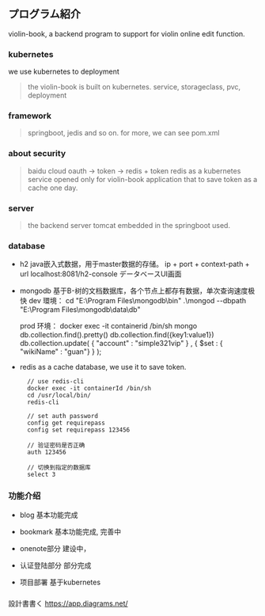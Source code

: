 ## プログラム紹介
violin-book, a backend program to support for violin online edit function.

### kubernetes
we use kubernetes to deployment 
> the violin-book is built on kubernetes.
> service, storageclass, pvc, deployment

### framework
> springboot, jedis and so on. for more, we can see pom.xml
 
### about security

> baidu cloud oauth -> token -> redis + token
> redis as a kubernetes service opened only for violin-book application that to save token as a cache one day. 

### server

> the backend server tomcat embedded in the springboot used.

### database
- h2
  java嵌入式数据，用于master数据的存储。 
  ip + port + context-path + url
  localhost:8081/h2-console データベースUI画面
- mongodb
  基于B-树的文档数据库，各个节点上都存有数据，单次查询速度极快
  dev 環境：
    cd "E:\Program Files\mongodb\bin"
    .\mongod --dbpath "E:\Program Files\mongodb\data\db"
    
  prod 环境：
    docker exec -it containerid /bin/sh
    mongo
    db.collection.find().pretty()
    db.collection.find({key1:value1})
    db.collection.update( { "account" : "simple321vip" } , { $set : { "wikiName" : "guan"} } );
    
    
- redis
  as a cache database, we use it to save token.
  
        // use redis-cli
        docker exec -it containerId /bin/sh
        cd /usr/local/bin/
        redis-cli
  
        // set auth password
        config get requirepass
        config set requirepass 123456
        
        // 验证密码是否正确
        auth 123456
  
        // 切换到指定的数据库
        select 3 
  
### 功能介绍

- blog
  基本功能完成

- bookmark
  基本功能完成, 完善中
  
- onenote部分
  建设中，
  
- 认证登陆部分
  部分完成
  
- 项目部署
  基于kubernetes  

### 

 設計書書く
 https://app.diagrams.net/